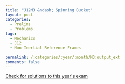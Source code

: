 ```yaml
---
title: "J12M3 &ndash; Spinning Bucket"
layout: post
categories:
  - Prelims
  - Problems
tags:
  - Mechanics
  - J12
  - Non-Inertial Reference Frames

permalink: /:categories/:year/:month/M3:output_ext
comments: false
---
```

<object data="2012J3M.pdf" type="application/pdf" width="100%" height="500"></object>
<div class="message"><a href='https://princetonprelim.com/prelim/28/'>Check for solutions to this year's exam</a></div>